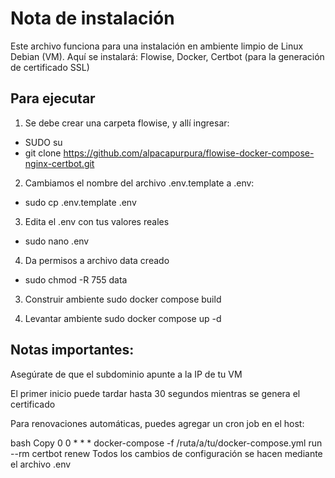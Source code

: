 # Nota de instalación

Este archivo funciona para una instalación en ambiente limpio de Linux Debian (VM). Aquí se instalará: Flowise, Docker, Certbot (para la generación de certificado SSL)

## Para ejecutar
1. Se debe crear una carpeta flowise, y allí ingresar:
- SUDO su
- git clone https://github.com/alpacapurpura/flowise-docker-compose-nginx-certbot.git

2. Cambiamos el nombre del archivo .env.template a .env:
- sudo cp .env.template .env 

3. Edita el .env con tus valores reales
- sudo nano .env

4. Da permisos a archivo data creado
- sudo chmod -R 755 data

3. Construir ambiente
sudo docker compose build

4. Levantar ambiente
sudo docker compose up -d

## Notas importantes:

Asegúrate de que el subdominio apunte a la IP de tu VM

El primer inicio puede tardar hasta 30 segundos mientras se genera el certificado

Para renovaciones automáticas, puedes agregar un cron job en el host:

bash
Copy
0 0 * * * docker-compose -f /ruta/a/tu/docker-compose.yml run --rm certbot renew
Todos los cambios de configuración se hacen mediante el archivo .env